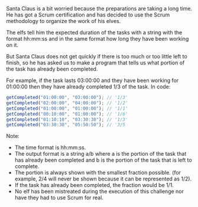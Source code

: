 Santa Claus is a bit worried because the preparations are taking a long time. He has got a Scrum certification and has decided to use the Scrum methodology to organize the work of his elves.

The elfs tell him the expected duration of the tasks with a string with the format hh:mm:ss and in the same format how long they have been working on it.

But Santa Claus does not get quickly if there is too much or too little left to finish, so he has asked us to make a program that tells us what portion of the task has already been completed.

For example, if the task lasts 03:00:00 and they have been working for 01:00:00 then they have already completed 1/3 of the task. In code:

```js
getCompleted("01:00:00", "03:00:00"); // '1/3'
getCompleted("02:00:00", "04:00:00"); // '1/2'
getCompleted("01:00:00", "01:00:00"); // '1/1'
getCompleted("00:10:00", "01:00:00"); // '1/6'
getCompleted("01:10:10", "03:30:30"); // '1/3'
getCompleted("03:30:30", "05:50:50"); // '3/5
```

Note:

- The time format is hh:mm:ss.
- The output format is a string a/b where a is the portion of the task that has already been completed and b is the portion of the task that is left to complete.
- The portion is always shown with the smallest fraction possible. (for example, 2/4 will never be shown because it can be represented as 1/2).
- If the task has already been completed, the fraction would be 1/1.
- No elf has been mistreated during the execution of this challenge nor have they had to use Scrum for real.
